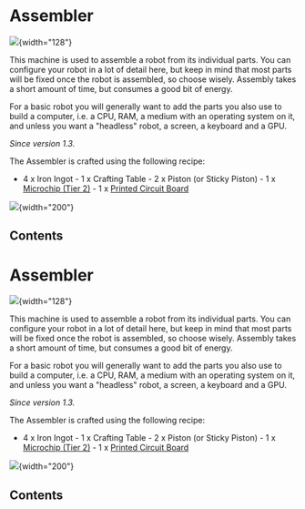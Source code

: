 # Assembler

![](/blocks/assembler.png){width="128"}

This machine is used to assemble a robot from its individual parts. You
can configure your robot in a lot of detail here, but keep in mind that
most parts will be fixed once the robot is assembled, so choose wisely.
Assembly takes a short amount of time, but consumes a good bit of
energy.

For a basic robot you will generally want to add the parts you also use
to build a computer, i.e. a CPU, RAM, a medium with an operating system
on it, and unless you want a "headless" robot, a screen, a keyboard
and a GPU.

*Since version 1.3.*

The Assembler is crafted using the following recipe:

- 4 x Iron Ingot - 1 x Crafting Table - 2 x Piston (or Sticky Piston) -
1 x [Microchip (Tier 2)](/item/materials) - 1 x [Printed Circuit
Board](/item/materials)

![](/recipes/blocks/assembler.png){width="200"}

## Contents

# Assembler

![](/blocks/assembler.png){width="128"}

This machine is used to assemble a robot from its individual parts. You
can configure your robot in a lot of detail here, but keep in mind that
most parts will be fixed once the robot is assembled, so choose wisely.
Assembly takes a short amount of time, but consumes a good bit of
energy.

For a basic robot you will generally want to add the parts you also use
to build a computer, i.e. a CPU, RAM, a medium with an operating system
on it, and unless you want a "headless" robot, a screen, a keyboard
and a GPU.

*Since version 1.3.*

The Assembler is crafted using the following recipe:

- 4 x Iron Ingot - 1 x Crafting Table - 2 x Piston (or Sticky Piston) -
1 x [Microchip (Tier 2)](/item/materials) - 1 x [Printed Circuit
Board](/item/materials)

![](/recipes/blocks/assembler.png){width="200"}

## Contents
